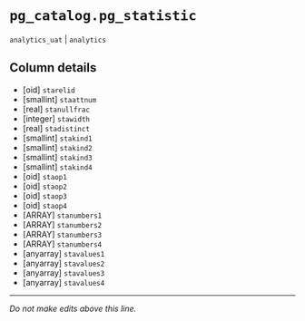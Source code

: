 # `pg_catalog.pg_statistic`
`analytics_uat` | `analytics`

## Column details
* [oid]       `starelid`
* [smallint]  `staattnum`
* [real]      `stanullfrac`
* [integer]   `stawidth`
* [real]      `stadistinct`
* [smallint]  `stakind1`
* [smallint]  `stakind2`
* [smallint]  `stakind3`
* [smallint]  `stakind4`
* [oid]       `staop1`
* [oid]       `staop2`
* [oid]       `staop3`
* [oid]       `staop4`
* [ARRAY]     `stanumbers1`
* [ARRAY]     `stanumbers2`
* [ARRAY]     `stanumbers3`
* [ARRAY]     `stanumbers4`
* [anyarray]  `stavalues1`
* [anyarray]  `stavalues2`
* [anyarray]  `stavalues3`
* [anyarray]  `stavalues4`

-------------------------------------------------------------------------------
*Do not make edits above this line.*
